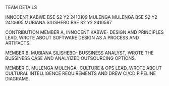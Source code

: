 TEAM DETAILS

INNOCENT KABWE BSE S2 Y2 2410109
MULENGA MULENGA BSE S2 Y2 2410605
MUBIANA SILISHEBO BSE S2 Y2 2410587

CONTRIBUTION 
MEMBER A, INNOCENT KABWE- DESIGN AND PRINCIPLES LEAD, WROTE ABOUT SOFTWARE DESIGN AS A PROCESS AND ARTIFACTS.

MEMBER B, MUBIANA SILISHEBO- BUSSINESS ANALYST, WROTE THE BUSSINESS CASE AND ANALYIZED OUTSOURCING OPTIONS. 

MEMBER C, MULENGA MULENGA- CULTURE & OPS LEAD, WROTE ABOUT CULTURAL INTELLIGENCE REQUIREMENTS AND DREW CI/CD PIPELINE DIAGRAMS.
